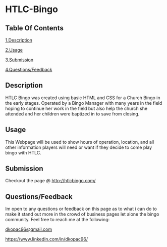 # HTLC-Bingo

## Table Of Contents
[1.Description](#Description)

[2.Usage](#Usage)

[3.Submission](#Summission)

[4.Questions/Feedback](#Questions/Feedback)


## Description
HTLC Bingo was created using basic HTML and CSS for a Church Bingo in the early stages. Operated by a Bingo Manager with many years in the field hoping to continue her work in the field but also help the church she attended and her children were baptized in to save from closing.

## Usage
This Webpage will be used to show hours of operation, location, and all other information players will need or want if they decide to come play bingo with HTLC.

## Submission
Checkout the page @ http://htlcbingo.com/

## Questions/Feedback
Im open to any questions or feedback on this page as to what i can do to make it stand out more in the crowd of business pages let alone the bingo community. Feel free to reach me at the following:

dkopac96@gmail.com

https://www.linkedin.com/in/dkopac96/